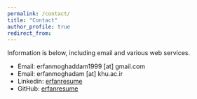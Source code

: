 ```yaml
---
permalink: /contact/
title: "Contact"
author_profile: true
redirect_from: 
---
```

Information is below, including email and various web services.
 - Email: erfanmoghaddam1999 [at] gmail.com
 - Email: erfanmoghadam [at] khu.ac.ir
 - Linkedin: [erfanresume](https://www.linkedin.com/in/erfanresume/)
 - GitHub: [erfanresume](https://github.com/Erfanresume)
